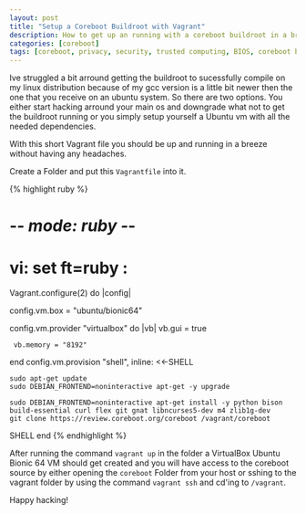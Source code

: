 ```yaml
---
layout: post
title: "Setup a Coreboot Buildroot with Vagrant"
description: How to get up an running with a coreboot buildroot in a breeze.
categories: [coreboot]
tags: [coreboot, privacy, security, trusted computing, BIOS, coreboot buildroot, vagrant, firmware, libreboot, opensource, Intel ME, Intel Management Engine]
---
```


Ive struggled a bit arround getting the buildroot to sucessfully compile on my linux distribution because of my gcc version is a little bit newer then the one that you receive on an ubuntu system. So there are two options. You either start hacking arround your main os and downgrade what not to get the buildroot running or you simply setup yourself a Ubuntu vm with all the needed dependencies.

With this short Vagrant file you should be up and running in a breeze without having any headaches.

Create a Folder and put this `Vagrantfile` into it.

{% highlight ruby %}
# -*- mode: ruby -*-
# vi: set ft=ruby :

Vagrant.configure(2) do |config|

  config.vm.box = "ubuntu/bionic64"

  config.vm.provider "virtualbox" do |vb|
     vb.gui = true
  
     vb.memory = "8192"
  end
  config.vm.provision "shell", inline: <<-SHELL

    sudo apt-get update
    sudo DEBIAN_FRONTEND=noninteractive apt-get -y upgrade
    
    sudo DEBIAN_FRONTEND=noninteractive apt-get install -y python bison build-essential curl flex git gnat libncurses5-dev m4 zlib1g-dev
    git clone https://review.coreboot.org/coreboot /vagrant/coreboot
  SHELL
end
{% endhighlight %}

After running the command `vagrant up` in the folder a VirtualBox Ubuntu Bionic 64 VM should get created and you will have access to the coreboot source by either opening the `coreboot` Folder from your host or sshing to the vagrant folder by using the command `vagrant ssh` and cd'ing to `/vagrant`.

Happy hacking!